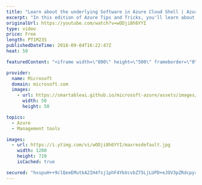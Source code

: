 ```yaml
---
title: "Learn about the underlying Software in Azure Cloud Shell | Azure Tips and Tricks"
excerpt: "In this edition of Azure Tips and Tricks, you'll learn about the software found inside an Azure Cloud Shell instance. Get a deeper look into what happens when you fire an Azure Cloud Shell and what is happening in the underlying operating system.    For more tips and tricks, visit: http://azuredev.tips/"
originalUrl: https://youtube.com/watch?v=wODji8h6YYI
type: video
price: Free
length: PT1M23S
publishedDateTime: 2018-09-04T16:22:47Z
heat: 50

featuredContent: "<iframe width=\"800\" height=\"500\" frameborder=\"0\" src=\"https://www.youtube.com/embed/wODji8h6YYI\" allow=\"accelerometer; autoplay; encrypted-media; gyroscope; picture-in-picture\" allowfullscreen></iframe>"

provider:
  name: Microsoft
  domain: microsoft.com
  images:
    - url: https://smartableai.github.io/microsoft-azure/assets/images/organizations/microsoft.com-50x50.jpg
      width: 50
      height: 50

topics:
  - Azure
  - Management tools

images:
  - url: https://i.ytimg.com/vi/wODji8h6YYI/maxresdefault.jpg
    width: 1280
    height: 720
    isCached: true

secured: "hxspuH++9clQeeEMutkA2IH4fsj1phF4YbXcvbZ75LjLUPD+eJOV3pZRdcpyrRw5wGyR7QgvkwCfsvrcZLsIeeO1I+X5drxBKJ5M0eeJxbYSesenLAQR0efgL8Ycn7wrFYosRiQVJ0bisjevdmPaMA8FhX31+oqTdyqBO3HSeehjk9bS4HEzHyeQsmu/7LcTcHLHUOpiEFUQUKrS1npVqNZHLgNHq04Sv2IDmlJxU/WS/HX/OWatayeuPzc1PnHYWpiyJBLTL6PenWcxnwRsF55gPigKIYhnUwkZsPaEfJUrQPr9o1tyG/J1mX1Bce9U+DVMMEweEniKKXv/9+lH4fIGEq0vdDp7LrPQFPG77vBxWNRDuyzRzvc/gT/a6kw0cOjacs84BR/omVo6XtJ2VrRQAbgu+zsiY+r22DCH+vI=;K0t9RQrvrDJ9l7T6jWK4qg=="
---
```


